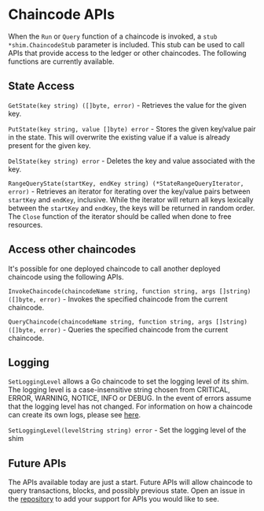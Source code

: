# Chaincode APIs

When the `Run` or `Query` function of a chaincode is invoked, a `stub *shim.ChaincodeStub` parameter is included. This stub can be used to call APIs that provide access to the ledger or other chaincodes. The following functions are currently available.

## State Access

`GetState(key string) ([]byte, error)` - Retrieves the value for the given key.

`PutState(key string, value []byte) error` - Stores the given key/value pair in the state. This will overwrite the existing value if a value is already present for the given key.

`DelState(key string) error` - Deletes the key and value associated with the key.

`RangeQueryState(startKey, endKey string) (*StateRangeQueryIterator, error)` - Retrieves an iterator for iterating over the key/value pairs between `startKey` and `endKey`, inclusive. While the iterator will return all keys lexically between the `startKey` and `endKey`, the keys will be returned in random order. The `Close` function of the iterator should be called when done to free resources.

## Access other chaincodes

It's possible for one deployed chaincode to call another deployed chaincode using the following APIs.

`InvokeChaincode(chaincodeName string, function string, args []string) ([]byte, error)` - Invokes the specified chaincode from the current chaincode.

`QueryChaincode(chaincodeName string, function string, args []string) ([]byte, error)` - Queries the specified chaincode from the current chaincode.

## Logging

`SetLoggingLevel` allows a Go chaincode to set the logging level of its
shim. The logging level is a case-insensitive string chosen from CRITICAL,
ERROR, WARNING, NOTICE, INFO or DEBUG. In the event of errors assume that the
logging level has not changed. For information on how a chaincode can create
its own logs, please see [here](../dev-setup/logging-control.md).

`SetLoggingLevel(levelString string) error` - Set the logging level of the shim


## Future APIs

The APIs available today are just a start. Future APIs will allow chaincode to query transactions, blocks, and possibly previous state. Open an issue in the [repository](https://github.com/hyperledger/fabric/issues) to add your support for APIs you would like to see.
